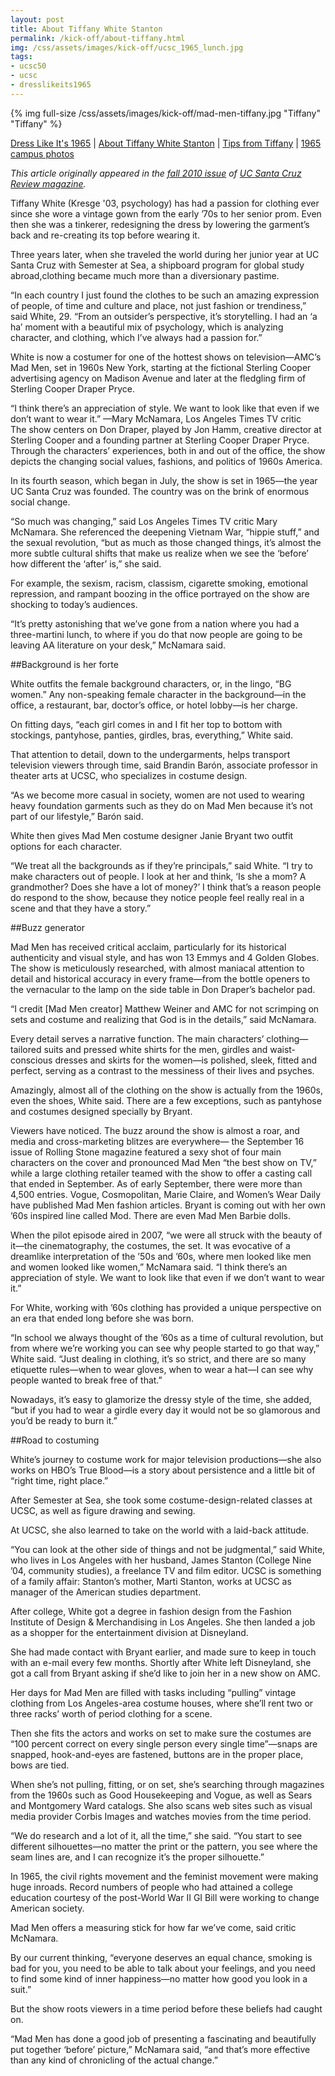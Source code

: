 ```yaml
---
layout: post
title: About Tiffany White Stanton
permalink: /kick-off/about-tiffany.html
img: /css/assets/images/kick-off/ucsc_1965_lunch.jpg
tags: 
- ucsc50
- ucsc
- dresslikeits1965
---
```

{% img full-size /css/assets/images/kick-off/mad-men-tiffany.jpg "Tiffany" "Tiffany" %}
<div class="more-info">
<a href="index.html">Dress Like It's 1965</a> | <a href="about-tiffany.html">About Tiffany White Stanton</a> | <a href="tips.html">Tips from Tiffany</a> | <a href="photos.html">1965 campus photos</a>
</div>

*This article originally appeared in the [fall 2010 issue](http://review.ucsc.edu/fall10/) of [UC Santa Cruz Review magazine](http://review.ucsc.edu/).*

Tiffany White (Kresge '03, psychology) has had a passion for clothing ever since she wore a vintage gown from the early ’70s to her senior prom. Even then she was a tinkerer, redesigning the dress by lowering the garment’s back and re-creating its top before wearing it.

Three years later, when she traveled the world during her junior year at UC Santa Cruz with Semester at Sea, a shipboard program for global study abroad,clothing became much more than a diversionary pastime.

“In each country I just found the clothes to be such an amazing expression of people, of time and culture and place, not just fashion or trendiness,” said White, 29. “From an outsider’s perspective, it’s storytelling. I had an ‘a ha’ moment with a beautiful mix of psychology, which is analyzing character, and clothing, which I’ve always had a passion for.”

White is now a costumer for one of the hottest shows on television—AMC’s Mad Men, set in 1960s New York, starting at the fictional Sterling Cooper advertising agency on Madison Avenue and later at the fledgling firm of Sterling Cooper Draper Pryce.

<div class="caption">“I think there’s an appreciation of style. We want to look like that even if we don’t want to wear it.”
—Mary McNamara, Los Angeles Times TV critic</div>The show centers on Don Draper, played by Jon Hamm, creative director at Sterling Cooper and a founding partner at Sterling Cooper Draper Pryce. Through the characters’ experiences, both in and out of the office, the show depicts the changing social values, fashions, and politics of 1960s America.

In its fourth season, which began in July, the show is set in 1965—the year UC Santa Cruz was founded. The country was on the brink of enormous social change.

“So much was changing,” said Los Angeles Times TV critic Mary McNamara. She referenced the deepening Vietnam War, “hippie stuff,” and the sexual revolution, “but as much as those changed things, it’s almost the more subtle cultural shifts that make us realize when we see the ‘before’ how different the ‘after’ is,” she said.

For example, the sexism, racism, classism, cigarette smoking, emotional repression, and rampant boozing in the office portrayed on the show are shocking to today’s audiences.

“It’s pretty astonishing that we’ve gone from a nation where you had a three-martini lunch, to where if you do that now people are going to be leaving AA literature on your desk,” McNamara said.

##Background is her forte

White outfits the female background characters, or, in the lingo, “BG women.” Any non-speaking female character in the background—in the office, a restaurant, bar, doctor’s office, or hotel lobby—is her charge.

On fitting days, “each girl comes in and I fit her top to bottom with stockings, pantyhose, panties, girdles, bras, everything,” White said.

That attention to detail, down to the undergarments, helps transport television viewers through time, said Brandin Barón, associate professor in theater arts at UCSC, who specializes in costume design.

“As we become more casual in society, women are not used to wearing heavy foundation garments such as they do on Mad Men because it’s not part of our lifestyle,” Barón said.

White then gives Mad Men costume designer Janie Bryant two outfit options for each character.

“We treat all the backgrounds as if they’re principals,” said White. “I try to make characters out of people. I look at her and think, ‘Is she a mom? A grandmother? Does she have a lot of money?’ I think that’s a reason people do respond to the show, because they notice people feel really real in a scene and that they have a story.”

##Buzz generator

Mad Men has received critical acclaim, particularly for its historical authenticity and visual style, and has won 13 Emmys and 4 Golden Globes. The show is meticulously researched, with almost maniacal attention to detail and historical accuracy in every frame—from the bottle openers to the vernacular to the lamp on the side table in Don Draper’s bachelor pad.

“I credit [Mad Men creator] Matthew Weiner and AMC for not scrimping on sets and costume and realizing that God is in the details,” said McNamara.

Every detail serves a narrative function. The main characters’ clothing—tailored suits and pressed white shirts for the men, girdles and waist-conscious dresses and skirts for the women—is polished, sleek, fitted and perfect, serving as a contrast to the messiness of their lives and psyches.

Amazingly, almost all of the clothing on the show is actually from the 1960s, even the shoes, White said. There are a few exceptions, such as pantyhose and costumes designed specially by Bryant.

Viewers have noticed. The buzz around the show is almost a roar, and media and cross-marketing blitzes are everywhere— the September 16 issue of Rolling Stone magazine featured a sexy shot of four main characters on the cover and pronounced Mad Men “the best show on TV,” while a large clothing retailer teamed with the show to offer a casting call that ended in September. As of early September, there were more than 4,500 entries. Vogue, Cosmopolitan, Marie Claire, and Women’s Wear Daily have published Mad Men fashion articles. Bryant is coming out with her own ’60s inspired line called Mod. There are even Mad Men Barbie dolls.

When the pilot episode aired in 2007, “we were all struck with the beauty of it—the cinematography, the costumes, the set. It was evocative of a dreamlike interpretation of the ’50s and ’60s, where men looked like men and women looked like women,” McNamara said. “I think there’s an appreciation of style. We want to look like that even if we don’t want to wear it.”

For White, working with ’60s clothing has provided a unique perspective on an era that ended long before she was born.

“In school we always thought of the ’60s as a time of cultural revolution, but from where we’re working you can see why people started to go that way,” White said. “Just dealing in clothing, it’s so strict, and there are so many etiquette rules—when to wear gloves, when to wear a hat—I can see why people wanted to break free of that.”

Nowadays, it’s easy to glamorize the dressy style of the time, she added, “but if you had to wear a girdle every day it would not be so glamorous and you’d be ready to burn it.”

##Road to costuming

White’s journey to costume work for major television productions—she also works on HBO’s True Blood—is a story about persistence and a little bit of “right time, right place.”

After Semester at Sea, she took some costume-design-related classes at UCSC, as well as figure drawing and sewing.

At UCSC, she also learned to take on the world with a laid-back attitude.

“You can look at the other side of things and not be judgmental,” said White, who lives in Los Angeles with her husband, James Stanton (College Nine ’04, community studies), a freelance TV and film editor. UCSC is something of a family affair: Stanton’s mother, Marti Stanton, works at UCSC as manager of the American studies department.

After college, White got a degree in fashion design from the Fashion Institute of Design & Merchandising in Los Angeles. She then landed a job as a shopper for the entertainment division at Disneyland.

She had made contact with Bryant earlier, and made sure to keep in touch with an e-mail every few months. Shortly after White left Disneyland, she got a call from Bryant asking if she’d like to join her in a new show on AMC.

Her days for Mad Men are filled with tasks including “pulling” vintage clothing from Los Angeles-area costume houses, where she’ll rent two or three racks’ worth of period clothing for a scene.

Then she fits the actors and works on set to make sure the costumes are “100 percent correct on every single person every single time”—snaps are snapped, hook-and-eyes are fastened, buttons are in the proper place, bows are tied.

When she’s not pulling, fitting, or on set, she’s searching through magazines from the 1960s such as Good Housekeeping and Vogue, as well as Sears and Montgomery Ward catalogs. She also scans web sites such as visual media provider Corbis Images and watches movies from the time period.

“We do research and a lot of it, all the time,” she said. “You start to see different silhouettes—no matter the print or the pattern, you see where the seam lines are, and I can recognize it’s the proper silhouette.”

In 1965, the civil rights movement and the feminist movement were making huge inroads. Record numbers of people who had attained a college education courtesy of the post-World War II GI Bill were working to change American society.

Mad Men offers a measuring stick for how far we’ve come, said critic McNamara.

By our current thinking, “everyone deserves an equal chance, smoking is bad for you, you need to be able to talk about your feelings, and you need to find some kind of inner happiness—no matter how good you look in a suit.”

But the show roots viewers in a time period before these beliefs had caught on.

“Mad Men has done a good job of presenting a fascinating and beautifully put together ‘before’ picture,” McNamara said, “and that’s more effective than any kind of chronicling of the actual change.”